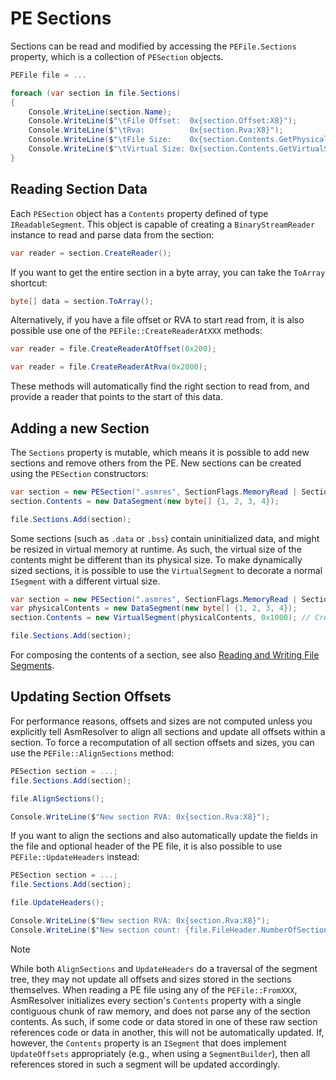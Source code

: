 # PE Sections

Sections can be read and modified by accessing the `PEFile.Sections`
property, which is a collection of `PESection` objects.

``` csharp
PEFile file = ...

foreach (var section in file.Sections)
{
    Console.WriteLine(section.Name);
    Console.WriteLine($"\tFile Offset:  0x{section.Offset:X8}");
    Console.WriteLine($"\tRva:          0x{section.Rva:X8}");
    Console.WriteLine($"\tFile Size:    0x{section.Contents.GetPhysicalSize():X8}");
    Console.WriteLine($"\tVirtual Size: 0x{section.Contents.GetVirtualSize():X8}");
}
```

## Reading Section Data

Each `PESection` object has a `Contents` property defined of type
`IReadableSegment`. This object is capable of creating a
`BinaryStreamReader` instance to read and parse data from the section:

``` csharp
var reader = section.CreateReader();
```

If you want to get the entire section in a byte array, you can take the
`ToArray` shortcut:

``` csharp
byte[] data = section.ToArray();
```

Alternatively, if you have a file offset or RVA to start read from, it
is also possible use one of the `PEFile::CreateReaderAtXXX` methods:

``` csharp
var reader = file.CreateReaderAtOffset(0x200);
```

``` csharp
var reader = file.CreateReaderAtRva(0x2000);
```

These methods will automatically find the right section to read from,
and provide a reader that points to the start of this data.

## Adding a new Section

The `Sections` property is mutable, which means it is possible to add
new sections and remove others from the PE. New sections can be created
using the `PESection` constructors:

``` csharp
var section = new PESection(".asmres", SectionFlags.MemoryRead | SectionFlags.ContentInitializedData);
section.Contents = new DataSegment(new byte[] {1, 2, 3, 4});

file.Sections.Add(section);
```

Some sections (such as `.data` or `.bss`) contain uninitialized data,
and might be resized in virtual memory at runtime. As such, the virtual
size of the contents might be different than its physical size. To make
dynamically sized sections, it is possible to use the `VirtualSegment`
to decorate a normal `ISegment` with a different virtual
size.

``` csharp
var section = new PESection(".asmres", SectionFlags.MemoryRead | SectionFlags.ContentUninitializedData);
var physicalContents = new DataSegment(new byte[] {1, 2, 3, 4});
section.Contents = new VirtualSegment(physicalContents, 0x1000); // Create a new segment with a virtual size of 0x1000 bytes.

file.Sections.Add(section);
```

For composing the contents of a section, see also
[Reading and Writing File Segments](../core/segments.md).

## Updating Section Offsets

For performance reasons, offsets and sizes are not computed unless you
explicitly tell AsmResolver to align all sections and update all offsets
within a section. To force a recomputation of all section offsets and
sizes, you can use the `PEFile::AlignSections` method:

``` csharp
PESection section = ...;    
file.Sections.Add(section);

file.AlignSections();

Console.WriteLine($"New section RVA: 0x{section.Rva:X8}");
```

If you want to align the sections and also automatically update the
fields in the file and optional header of the PE file, it is also
possible to use `PEFile::UpdateHeaders` instead:

``` csharp
PESection section = ...;    
file.Sections.Add(section);

file.UpdateHeaders();

Console.WriteLine($"New section RVA: 0x{section.Rva:X8}");
Console.WriteLine($"New section count: {file.FileHeader.NumberOfSections}");
```

> [!NOTE]
> While both `AlignSections` and `UpdateHeaders` do a traversal of the
> segment tree, they may not update all offsets and sizes stored in the
> sections themselves. When reading a PE file using any of the
> `PEFile::FromXXX`, AsmResolver initializes every section\'s `Contents`
> property with a single contiguous chunk of raw memory, and does not
> parse any of the section contents. As such, if some code or data stored
> in one of these raw section references code or data in another, this
> will not be automatically updated. If, however, the `Contents` property
> is an `ISegment` that does implement `UpdateOffsets` appropriately
> (e.g., when using a `SegmentBuilder`), then all references stored in
> such a segment will be updated accordingly.